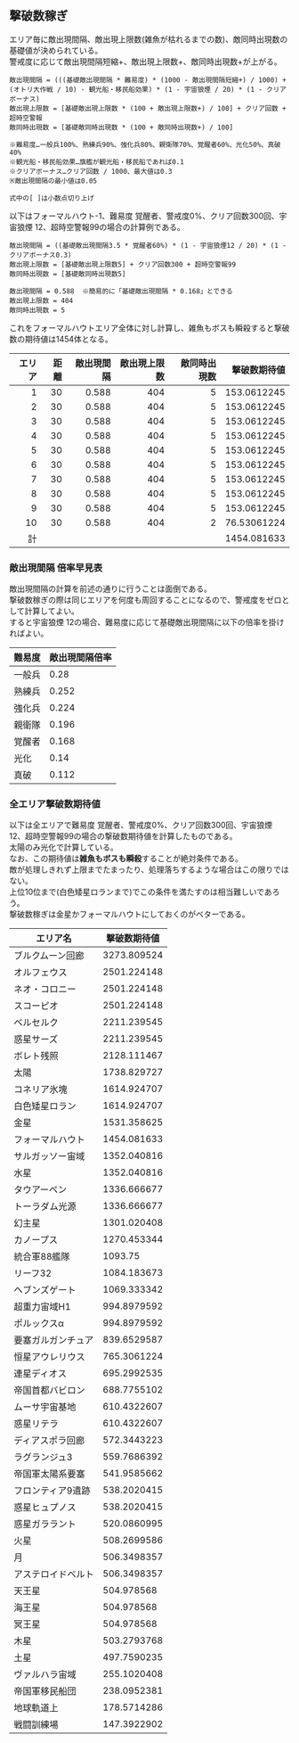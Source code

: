 ## 撃破数稼ぎ

エリア毎に敵出現間隔、敵出現上限数(雑魚が枯れるまでの数)、敵同時出現数の基礎値が決められている。  
警戒度に応じて敵出現間隔短縮+、敵出現上限数+、敵同時出現数+が上がる。  

```
敵出現間隔 = (((基礎敵出現間隔 * 難易度) * (1000 - 敵出現間隔短縮+) / 1000) + (オトリ大作戦 / 10) - 観光船・移民船効果) * (1 - 宇宙狼煙 / 20) * (1 - クリアボーナス)
敵出現上限数 = [基礎敵出現上限数 * (100 + 敵出現上限数+) / 100] + クリア回数 + 超時空警報
敵同時出現数 = [基礎敵同時出現数 * (100 + 敵同時出現数+) / 100]

※難易度…一般兵100%、熟練兵90%、強化兵80%、親衛隊70%、覚醒者60%、光化50%、真破40%
※観光船・移民船効果…旗艦が観光船・移民船であれば0.1
※クリアボーナス…クリア回数 / 1000、最大値は0.3
※敵出現間隔の最小値は0.05

式中の[ ]は小数点切り上げ
```

以下はフォーマルハウト-1、難易度 覚醒者、警戒度0%、クリア回数300回、宇宙狼煙 12、超時空警報99の場合の計算例である。

```
敵出現間隔 = ((基礎敵出現間隔3.5 * 覚醒者60%) * (1 - 宇宙狼煙12 / 20) * (1 - クリアボーナス0.3)
敵出現上限数 = [基礎敵出現上限数5] + クリア回数300 + 超時空警報99
敵同時出現数 = [基礎敵同時出現数5]

敵出現間隔 = 0.588  ※簡易的に「基礎敵出現間隔 * 0.168」とできる
敵出現上限数 = 404
敵同時出現数 = 5
```

これをフォーマルハウトエリア全体に対し計算し、雑魚もボスも瞬殺すると撃破数の期待値は1454体となる。  

| エリア | 距離 | 敵出現間隔 | 敵出現上限数 | 敵同時出現数 | 撃破数期待値 |
|-------:|-----:|-----------:|-------------:|-------------:|-------------:|
|      1 |   30 |      0.588 |          404 |            5 |  153.0612245 |
|      2 |   30 |      0.588 |          404 |            5 |  153.0612245 |
|      3 |   30 |      0.588 |          404 |            5 |  153.0612245 |
|      4 |   30 |      0.588 |          404 |            5 |  153.0612245 |
|      5 |   30 |      0.588 |          404 |            5 |  153.0612245 |
|      6 |   30 |      0.588 |          404 |            5 |  153.0612245 |
|      7 |   30 |      0.588 |          404 |            5 |  153.0612245 |
|      8 |   30 |      0.588 |          404 |            5 |  153.0612245 |
|      9 |   30 |      0.588 |          404 |            5 |  153.0612245 |
|     10 |   30 |      0.588 |          404 |            2 |  76.53061224 |
|     計 |      |            |              |              |  1454.081633 |

### 敵出現間隔 倍率早見表

敵出現間隔の計算を前述の通りに行うことは面倒である。  
撃破数稼ぎの際は同じエリアを何度も周回することになるので、警戒度をゼロとして計算してよい。  
すると宇宙狼煙 12の場合、難易度に応じて基礎敵出現間隔に以下の倍率を掛ければよい。  

| 難易度 | 敵出現間隔倍率 |
|--------|----------------|
| 一般兵 | 0.28           |
| 熟練兵 | 0.252          |
| 強化兵 | 0.224          |
| 親衛隊 | 0.196          |
| 覚醒者 | 0.168          |
| 光化   | 0.14           |
| 真破   | 0.112          |

### 全エリア撃破数期待値

以下は全エリアで難易度 覚醒者、警戒度0%、クリア回数300回、宇宙狼煙 12、超時空警報99の場合の撃破数期待値を計算したものである。  
太陽のみ光化で計算している。  
なお、この期待値は**雑魚もボスも瞬殺**することが絶対条件である。  
敵が処理しきれず上限までたまったり、処理落ちするような場合はこの限りではない。  
上位10位まで(白色矮星ロランまで)でこの条件を満たすのは相当難しいであろう。  
撃破数稼ぎは金星かフォーマルハウトにしておくのがベターである。  

| エリア名           | 撃破数期待値 |
|--------------------|--------------|
| ブルクムーン回廊   | 3273.809524  |
| オルフェウス       | 2501.224148  |
| ネオ・コロニー     | 2501.224148  |
| スコーピオ         | 2501.224148  |
| ベルセルク         | 2211.239545  |
| 惑星サーズ         | 2211.239545  |
| ボレト残照         | 2128.111467  |
| 太陽               | 1738.829727  |
| コネリア氷塊       | 1614.924707  |
| 白色矮星ロラン     | 1614.924707  |
| 金星               | 1531.358625  |
| フォーマルハウト   | 1454.081633  |
| サルガッソー宙域   | 1352.040816  |
| 水星               | 1352.040816  |
| タウアーペン       | 1336.666677  |
| トーラダム光源     | 1336.666677  |
| 幻主星             | 1301.020408  |
| カノープス         | 1270.453344  |
| 統合軍88艦隊       | 1093.75      |
| リーフ32           | 1084.183673  |
| ヘブンズゲート     | 1069.333342  |
| 超重力宙域H1       | 994.8979592  |
| ポルックスα       | 994.8979592  |
| 要塞ガルガンチュア | 839.6529587  |
| 恒星アウレリウス   | 765.3061224  |
| 連星ディオス       | 695.2992535  |
| 帝国首都バビロン   | 688.7755102  |
| ムーサ宇宙基地     | 610.4322607  |
| 惑星リテラ         | 610.4322607  |
| ディアスポラ回廊   | 572.3443223  |
| ラグランジュ3      | 559.7686392  |
| 帝国軍太陽系要塞   | 541.9585662  |
| フロンティア9遺跡  | 538.2020415  |
| 惑星ヒュプノス     | 538.2020415  |
| 惑星ガララント     | 520.0860995  |
| 火星               | 508.2699586  |
| 月                 | 506.3498357  |
| アステロイドベルト | 506.3498357  |
| 天王星             | 504.978568   |
| 海王星             | 504.978568   |
| 冥王星             | 504.978568   |
| 木星               | 503.2793768  |
| 土星               | 497.7590235  |
| ヴァルハラ宙域     | 255.1020408  |
| 帝国軍移民船団     | 238.0952381  |
| 地球軌道上         | 178.5714286  |
| 戦闘訓練場         | 147.3922902  |

